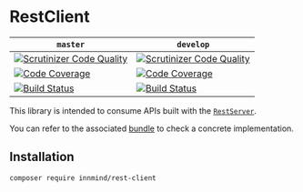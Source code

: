 # RestClient

| `master` | `develop` |
|----------|-----------|
| [![Scrutinizer Code Quality](https://scrutinizer-ci.com/g/Innmind/rest-client/badges/quality-score.png?b=master)](https://scrutinizer-ci.com/g/Innmind/rest-client/?branch=master) | [![Scrutinizer Code Quality](https://scrutinizer-ci.com/g/Innmind/rest-client/badges/quality-score.png?b=develop)](https://scrutinizer-ci.com/g/Innmind/rest-client/?branch=develop) |
| [![Code Coverage](https://scrutinizer-ci.com/g/Innmind/rest-client/badges/coverage.png?b=master)](https://scrutinizer-ci.com/g/Innmind/rest-client/?branch=master) | [![Code Coverage](https://scrutinizer-ci.com/g/Innmind/rest-client/badges/coverage.png?b=develop)](https://scrutinizer-ci.com/g/Innmind/rest-client/?branch=develop) |
| [![Build Status](https://scrutinizer-ci.com/g/Innmind/rest-client/badges/build.png?b=master)](https://scrutinizer-ci.com/g/Innmind/rest-client/build-status/master) | [![Build Status](https://scrutinizer-ci.com/g/Innmind/rest-client/badges/build.png?b=develop)](https://scrutinizer-ci.com/g/Innmind/rest-client/build-status/develop) |


This library is intended to consume APIs built with the [`RestServer`](https://github.com/Innmind/rest-server).

You can refer to the associated [bundle](https://packagist.org/packages/innmind/rest-client-bundle) to check a concrete implementation.

## Installation

```sh
composer require innmind/rest-client
```

